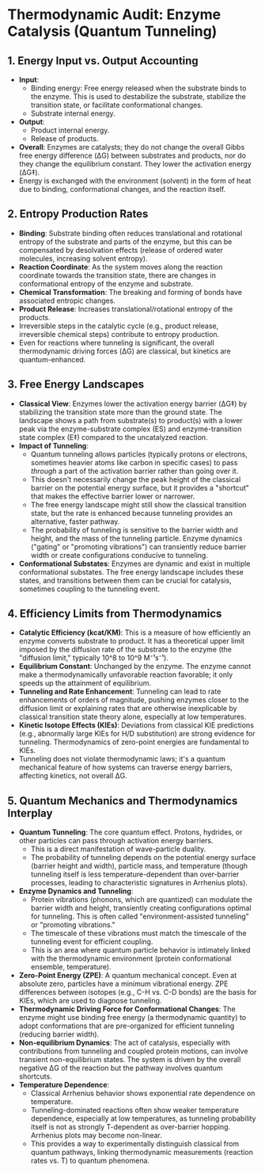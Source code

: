 # Thermodynamic Audit: Enzyme Catalysis (Quantum Tunneling)

## 1. Energy Input vs. Output Accounting
- **Input**:
    - Binding energy: Free energy released when the substrate binds to the enzyme. This is used to destabilize the substrate, stabilize the transition state, or facilitate conformational changes.
    - Substrate internal energy.
- **Output**:
    - Product internal energy.
    - Release of products.
- **Overall**: Enzymes are catalysts; they do not change the overall Gibbs free energy difference (ΔG) between substrates and products, nor do they change the equilibrium constant. They lower the activation energy (ΔG‡).
- Energy is exchanged with the environment (solvent) in the form of heat due to binding, conformational changes, and the reaction itself.

## 2. Entropy Production Rates
- **Binding**: Substrate binding often reduces translational and rotational entropy of the substrate and parts of the enzyme, but this can be compensated by desolvation effects (release of ordered water molecules, increasing solvent entropy).
- **Reaction Coordinate**: As the system moves along the reaction coordinate towards the transition state, there are changes in conformational entropy of the enzyme and substrate.
- **Chemical Transformation**: The breaking and forming of bonds have associated entropic changes.
- **Product Release**: Increases translational/rotational entropy of the products.
- Irreversible steps in the catalytic cycle (e.g., product release, irreversible chemical steps) contribute to entropy production.
- Even for reactions where tunneling is significant, the overall thermodynamic driving forces (ΔG) are classical, but kinetics are quantum-enhanced.

## 3. Free Energy Landscapes
- **Classical View**: Enzymes lower the activation energy barrier (ΔG‡) by stabilizing the transition state more than the ground state. The landscape shows a path from substrate(s) to product(s) with a lower peak via the enzyme-substrate complex (ES) and enzyme-transition state complex (E‡) compared to the uncatalyzed reaction.
- **Impact of Tunneling**:
    - Quantum tunneling allows particles (typically protons or electrons, sometimes heavier atoms like carbon in specific cases) to pass *through* a part of the activation barrier rather than going over it.
    - This doesn't necessarily change the peak height of the classical barrier on the potential energy surface, but it provides a "shortcut" that makes the effective barrier lower or narrower.
    - The free energy landscape might still show the classical transition state, but the rate is enhanced because tunneling provides an alternative, faster pathway.
    - The probability of tunneling is sensitive to the barrier width and height, and the mass of the tunneling particle. Enzyme dynamics ("gating" or "promoting vibrations") can transiently reduce barrier width or create configurations conducive to tunneling.
- **Conformational Substates**: Enzymes are dynamic and exist in multiple conformational substates. The free energy landscape includes these states, and transitions between them can be crucial for catalysis, sometimes coupling to the tunneling event.

## 4. Efficiency Limits from Thermodynamics
- **Catalytic Efficiency (kcat/KM)**: This is a measure of how efficiently an enzyme converts substrate to product. It has a theoretical upper limit imposed by the diffusion rate of the substrate to the enzyme (the "diffusion limit," typically 10^8 to 10^9 M⁻¹s⁻¹).
- **Equilibrium Constant**: Unchanged by the enzyme. The enzyme cannot make a thermodynamically unfavorable reaction favorable; it only speeds up the attainment of equilibrium.
- **Tunneling and Rate Enhancement**: Tunneling can lead to rate enhancements of orders of magnitude, pushing enzymes closer to the diffusion limit or explaining rates that are otherwise inexplicable by classical transition state theory alone, especially at low temperatures.
- **Kinetic Isotope Effects (KIEs)**: Deviations from classical KIE predictions (e.g., abnormally large KIEs for H/D substitution) are strong evidence for tunneling. Thermodynamics of zero-point energies are fundamental to KIEs.
- Tunneling does not violate thermodynamic laws; it's a quantum mechanical feature of how systems can traverse energy barriers, affecting kinetics, not overall ΔG.

## 5. Quantum Mechanics and Thermodynamics Interplay
- **Quantum Tunneling**: The core quantum effect. Protons, hydrides, or other particles can pass through activation energy barriers.
    - This is a direct manifestation of wave-particle duality.
    - The probability of tunneling depends on the potential energy surface (barrier height and width), particle mass, and temperature (though tunneling itself is less temperature-dependent than over-barrier processes, leading to characteristic signatures in Arrhenius plots).
- **Enzyme Dynamics and Tunneling**:
    - Protein vibrations (phonons, which are quantized) can modulate the barrier width and height, transiently creating configurations optimal for tunneling. This is often called "environment-assisted tunneling" or "promoting vibrations."
    - The timescale of these vibrations must match the timescale of the tunneling event for efficient coupling.
    - This is an area where quantum particle behavior is intimately linked with the thermodynamic environment (protein conformational ensemble, temperature).
- **Zero-Point Energy (ZPE)**: A quantum mechanical concept. Even at absolute zero, particles have a minimum vibrational energy. ZPE differences between isotopes (e.g., C-H vs. C-D bonds) are the basis for KIEs, which are used to diagnose tunneling.
- **Thermodynamic Driving Force for Conformational Changes**: The enzyme might use binding free energy (a thermodynamic quantity) to adopt conformations that are pre-organized for efficient tunneling (reducing barrier width).
- **Non-equilibrium Dynamics**: The act of catalysis, especially with contributions from tunneling and coupled protein motions, can involve transient non-equilibrium states. The system is driven by the overall negative ΔG of the reaction but the pathway involves quantum shortcuts.
- **Temperature Dependence**:
    - Classical Arrhenius behavior shows exponential rate dependence on temperature.
    - Tunneling-dominated reactions often show weaker temperature dependence, especially at low temperatures, as tunneling probability itself is not as strongly T-dependent as over-barrier hopping. Arrhenius plots may become non-linear.
    - This provides a way to experimentally distinguish classical from quantum pathways, linking thermodynamic measurements (reaction rates vs. T) to quantum phenomena.
